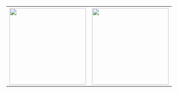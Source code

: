 <table>
<tr>
<th>
<img height=200 align="center" src="https://github-readme-stats.vercel.app/api?username=yoyojesus&theme=vue-dark&show_icons=true&rank_icon=github&hide_border=true&count_private=true" />
</th>
<th>
<img height=200 align="center" src="https://github-readme-stats.vercel.app/api/top-langs/?username=yoyojesus&theme=vue-dark&show_icons=true&hide_border=true&layout=donut" />
</th>
</tr>
</table>

<!--
**YoyoJesus/YoyoJesus** is a ✨ _special_ ✨ repository because its `README.md` (this file) appears on your GitHub profile.

Here are some ideas to get you started:

- 🔭 I’m currently working on ...
- 🌱 I’m currently learning ...
- 👯 I’m looking to collaborate on ...
- 🤔 I’m looking for help with ...
- 💬 Ask me about ...
- 📫 How to reach me: ...
- 😄 Pronouns: ...
- ⚡ Fun fact: ...
-->
